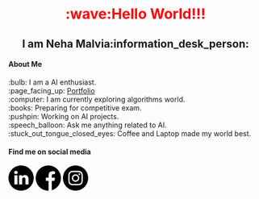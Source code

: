 <h1 align="center" style="color:red">:wave:Hello World!!!</h1>
<h2 align="center">I am Neha Malvia:information_desk_person:</h2>

<h4>About Me</h4>
:bulb: I am a AI enthusiast.
<br>
:page_facing_up: <a href="https://nehasm.github.io/">Portfolio</a>
<br>
:computer: I am currently exploring algorithms world.
<br>
:books: Preparing for competitive exam.
<br>
:pushpin: Working on AI projects.
<br>
:speech_balloon: Ask me anything related to AI.
<br>
:stuck_out_tongue_closed_eyes: Coffee and Laptop made my world best. 

<h4>Find me on social media</h4>
<a href="https://www.linkedin.com/in/neha-malvia-ab763318a/" align="center" margin="2"><img src="https://github.com/nehasm/nehasm/blob/master/socialmedia/linkedin.svg" width="50" height="50"></a>
<a href="https://www.facebook.com/people/Neha-Malvia/100022612763711" align="center"  margin="2"><img src="https://github.com/nehasm/nehasm/blob/master/socialmedia/facebook.svg" width="50" height="50"></a>
<a href="https://www.instagram.com/nehamalviaa/" align="center"  margin="2"><img src="https://github.com/nehasm/nehasm/blob/master/socialmedia/instagram.svg" width="50" height="50"></a>
